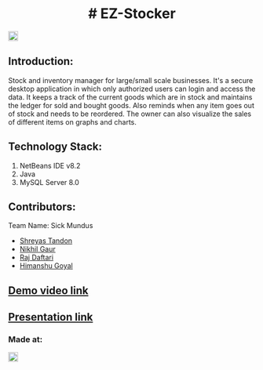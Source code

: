 

<h1 align="center"># EZ-Stocker</h1>

<p align="center">
</p>

<a href="https://hack36.com"> <img src="http://bit.ly/BuiltAtHack36" height=20px> </a>


## Introduction:
  
  Stock and inventory manager for large/small scale businesses. 
  It's a secure desktop application in which only authorized users can login and access the data.
  It keeps a track of the current goods which are in stock and maintains the ledger for sold and bought goods.
  Also reminds when any item goes out of stock and needs to be reordered. 
  The owner can also visualize the sales of different items on graphs and charts.


## Technology Stack:
  1) NetBeans IDE v8.2
  2) Java
  3) MySQL Server 8.0


## Contributors:

Team Name: Sick Mundus

* [Shreyas Tandon](https://github.com/standon512)
* [Nikhil Gaur](https://github.com/gaurnikhil)
* [Raj Daftari](https://github.com/rajdaftari)
* [Himanshu Goyal](https://github.com/himanshugoyal2000)

## [Demo video link](https://drive.google.com/file/d/1KtPlBdyuHlIEtHCUHk3EsVS43HCBS22a/view?usp=sharing)

## [Presentation link](https://docs.google.com/presentation/d/17aZrmbfNdED__L6snx2nkMBPZJcR6P8GEVErj4KeeYM/edit?usp=sharing)

### Made at:
<a href="https://hack36.com"> <img src="http://bit.ly/BuiltAtHack36" height=20px> </a>
